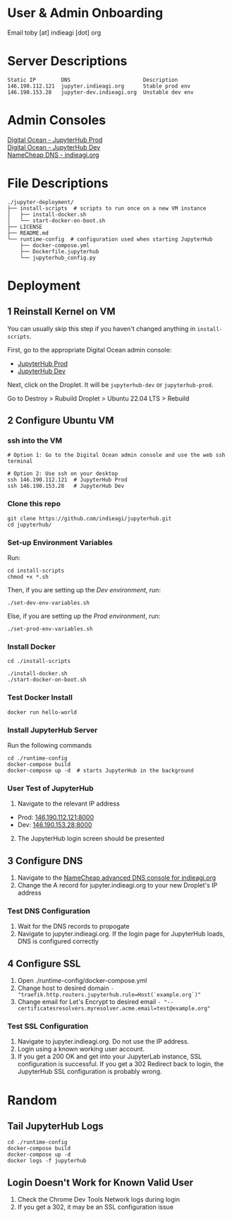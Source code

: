 # User & Admin Onboarding
Email toby [at] indieagi [dot] org

# Server Descriptions
```
Static IP        DNS                       Description
146.190.112.121  jupyter.indieagi.org      Stable prod env  
146.190.153.28   jupyter-dev.indieagi.org  Unstable dev env  
```

# Admin Consoles
[Digital Ocean - JupyterHub Prod](https://cloud.digitalocean.com/projects/56c8818b-0d9d-4987-9f19-dd2e8d1cc76b/resources?i=1bc925)  
[Digital Ocean - JupyterHub Dev](https://cloud.digitalocean.com/projects/85397053-3e63-4e04-a7ea-17801702c52d/resources?i=1bc925)  
[NameCheap DNS - indieagi.org](https://ap.www.namecheap.com/domains/domaincontrolpanel/indieagi.org/domain)

# File Descriptions
```
./jupyter-deployment/
├── install-scripts  # scripts to run once on a new VM instance
│   ├── install-docker.sh
│   └── start-docker-on-boot.sh
├── LICENSE
├── README.md
└── runtime-config  # configuration used when starting JupyterHub
    ├── docker-compose.yml
    ├── Dockerfile.jupyterhub
    └── jupyterhub_config.py
```

# Deployment
## 1 Reinstall Kernel on VM
You can usually skip this step if you haven't changed anything in `install-scripts`.

First, go to the appropriate Digital Ocean admin console:  
- [JupyterHub Prod](https://cloud.digitalocean.com/projects/56c8818b-0d9d-4987-9f19-dd2e8d1cc76b/resources?i=1bc925)  
- [JupyterHub Dev](https://cloud.digitalocean.com/projects/85397053-3e63-4e04-a7ea-17801702c52d/resources?i=1bc925) 

Next, click on the Droplet. It will be `jupyterhub-dev` or `jupyterhub-prod`.

Go to Destroy > Rubuild Droplet > Ubuntu 22.04 LTS > Rebuild
 
## 2 Configure Ubuntu VM
### ssh into the VM
```
# Option 1: Go to the Digital Ocean admin console and use the web ssh terminal

# Option 2: Use ssh on your desktop
ssh 146.190.112.121  # JupyterHub Prod
ssh 146.190.153.28   # JupyterHub Dev
```
### Clone this repo
```
git clone https://github.com/indieagi/jupyterhub.git
cd jupyterhub/
```

### Set-up Environment Variables

Run:
```
cd install-scripts
chmod +x *.sh
```

Then, if you are setting up the *Dev environment*, run:
```
./set-dev-env-variables.sh
```
Else, if you are setting up the *Prod environment*, run:
```
./set-prod-env-variables.sh
```

### Install Docker
```
cd ./install-scripts

./install-docker.sh
./start-docker-on-boot.sh
```

### Test Docker Install
```
docker run hello-world
```

### Install JupyterHub Server
Run the following commands
```
cd ./runtime-config
docker-compose build
docker-compose up -d  # starts JupyterHub in the background
```

### User Test of JupyterHub
1. Navigate to the relevant IP address  
- Prod: [146.190.112.121:8000](http://146.190.112.121:8000)  
- Dev: [146.190.153.28:8000](http://146.190.153.28:8000) 
2. The JupyterHub login screen should be presented

## 3 Configure DNS
1. Navigate to the [NameCheap advanced DNS console for indieagi.org](https://ap.www.namecheap.com/Domains/DomainControlPanel/indieagi.org/advancedns)
2. Change the A record for jupyter.indieagi.org to your new Droplet's IP address

### Test DNS Configuration
1. Wait for the DNS records to propogate
2. Navigate to jupyter.indieagi.org. If the login page for JupyterHub loads, DNS is configured correctly

## 4 Configure SSL
1. Open ./runtime-config/docker-compose.yml
2. Change host to desired domain ```- "traefik.http.routers.jupyterhub.rule=Host(`example.org`)"```
3. Change email for Let's Encrypt to desired email ```- "--certificatesresolvers.myresolver.acme.email=test@example.org"```

### Test SSL Configuration
1. Navigate to jupyter.indieagi.org. Do not use the IP address.
2. Login using a known working user account.
3. If you get a 200 OK and get into your JupyterLab instance, SSL configuration is successful. If you get a 302 Redirect back to login, the JupyterHub SSL configuration is probably wrong.

# Random
## Tail JupyterHub Logs
```
cd ./runtime-config
docker-compose build
docker-compose up -d
docker logs -f jupyterhub
```
## Login Doesn't Work for Known Valid User
1. Check the Chrome Dev Tools Network logs during login
2. If you get a 302, it may be an SSL configuration issue
